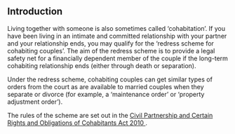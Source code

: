 ##  Introduction

Living together with someone is also sometimes called ‘cohabitation’. If you
have been living in an intimate and committed relationship with your partner
and your relationship ends, you may qualify for the ‘redress scheme for
cohabiting couples’. The aim of the redress scheme is to provide a legal
safety net for a financially dependent member of the couple if the long-term
cohabiting relationship ends (either through death or separation).

Under the redress scheme, cohabiting couples can get similar types of orders
from the court as are available to married couples when they separate or
divorce (for example, a ‘maintenance order’ or ‘property adjustment order’).

The rules of the scheme are set out in the [ Civil Partnership and Certain
Rights and Obligations of Cohabitants Act 2010
](https://www.lawreform.ie/_fileupload/RevisedActs/WithAnnotations/HTML/en_act_2010_0024.htm)
.
